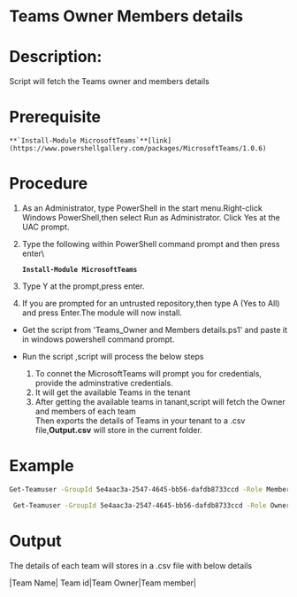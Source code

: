 # Teams Owner Members details

# Description:
Script will fetch the Teams owner and members details

# Prerequisite

    **`Install-Module MicrosoftTeams`**[link](https://www.powershellgallery.com/packages/MicrosoftTeams/1.0.6)

# Procedure

1. As an Administrator, type PowerShell in the start menu.Right-click Windows PowerShell,then select Run as Administrator.
Click Yes at the UAC prompt.

2. Type the following within PowerShell command prompt and then press enter\

    **`Install-Module MicrosoftTeams`** 
    
3. Type Y at the prompt,press enter.

4. If you are prompted for an untrusted repository,then type A (Yes to All) and press Enter.The module will now install.

- Get the script from 'Teams_Owner and Members details.ps1' and paste it in windows powershell command prompt.
- Run the script ,script will process the below steps

  1. To connet the MicrosoftTeams will prompt you for credentials, provide the adminstrative credentials.
  2. It will get the available Teams in the tenant
  3. After getting the available teams in tanant,script will fetch the Owner and members of each team\
 Then exports the details of Teams in your tenant to a .csv file,**Output.csv** will store in the current folder.
# Example 
 ```bash
 Get-Teamuser -GroupId 5e4aac3a-2547-4645-bb56-dafdb8733ccd -Role Member
 ```
```bash
 Get-Teamuser -GroupId 5e4aac3a-2547-4645-bb56-dafdb8733ccd -Role Owner 
 ```
# Output
 The details of each team will stores in a .csv file with below details 
 
 |Team Name| Team id|Team Owner|Team member|


